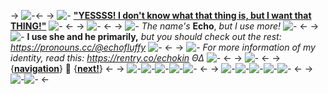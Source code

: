 -> ![-](https://files.catbox.moe/vaslvs.gif)<-
-> ![-](https://files.catbox.moe/inhhz2.gif) [**"YESSSS! I don't know what that thing is, but I want that THING!"**](https://youtu.be/XjOvZbqHSEg?si=MXcex6UfQMukWU4D) ![-](https://files.catbox.moe/ejaylj.png) <-
-> ![-](https://files.catbox.moe/eoj6eu.webp) <-
-> ![-](https://files.catbox.moe/ycet8e.png) *The name's* **Echo**, *but I use more!* ![-](https://files.catbox.moe/ax2786.png) <-
-> ![-](https://files.catbox.moe/r6r2u9.png) **I use she and he primarily,** *but you should check out the rest: https://pronouns.cc/@echofluffy* ![-](https://files.catbox.moe/t3fxt8.png) <-
-> ![-](https://files.catbox.moe/wzz7yb.png) *For more information of my identity, read this: https://rentry.co/echokin ΘΔ* ![-](https://files.catbox.moe/5asu0c.gif) <-
-> ![-](https://files.catbox.moe/o9unk3.png) <-
-> {[**navigation**](https://rentry.co/echofluffy)} 🥩 {[**next!**](https://rentry.co/echmoofy)} <-
-> ![-](https://files.catbox.moe/d83y1w.png)![-](https://files.catbox.moe/8ci8d0.gif)![-](https://files.catbox.moe/ii7e58.png)![-](https://files.catbox.moe/4uxlah.png)![-](https://files.catbox.moe/v9pvzx.webp) <-
-> ![-](https://files.catbox.moe/ikmm8x.gif)![-](https://files.catbox.moe/hlaxvo.gif)![-](https://files.catbox.moe/gm1e0f.gif)![-](https://files.catbox.moe/y9u9qu.gif)![-](https://files.catbox.moe/2s5kmv.gif) <-
-> ![-](https://files.catbox.moe/77585a.png)![-](https://files.catbox.moe/6cskq8.png) <-